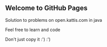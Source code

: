 ## Welcome to GitHub Pages

Solution to problems on open.kattis.com in java

Feel free to learn and code

Don't just copy it :') :')
